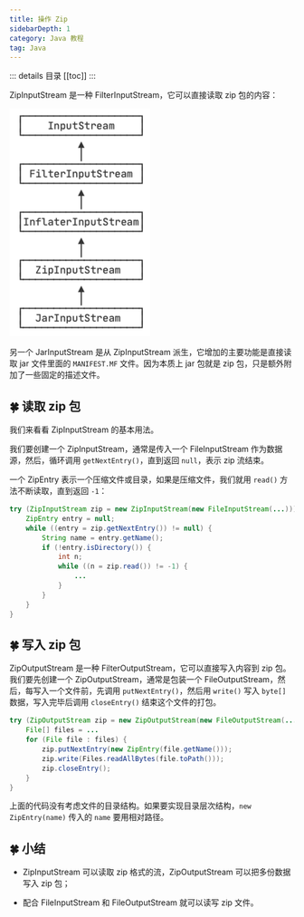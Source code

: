 ```yaml
---
title: 操作 Zip
sidebarDepth: 1
category: Java 教程
tag: Java
---
```


::: details 目录
[[toc]]
:::

ZipInputStream 是一种 FilterInputStream，它可以直接读取 zip 包的内容：

![](assets/20221123212717.png)

另一个 JarInputStream 是从 ZipInputStream 派生，它增加的主要功能是直接读取 jar 文件里面的 `MANIFEST.MF` 文件。因为本质上 jar 包就是 zip 包，只是额外附加了一些固定的描述文件。

## 🍀 读取 zip 包

我们来看看 ZipInputStream 的基本用法。

我们要创建一个 ZipInputStream，通常是传入一个 FileInputStream 作为数据源，然后，循环调用 `getNextEntry()`，直到返回 `null`，表示 zip 流结束。

一个 ZipEntry 表示一个压缩文件或目录，如果是压缩文件，我们就用 `read()` 方法不断读取，直到返回 `-1`：

```java {3,7}
try (ZipInputStream zip = new ZipInputStream(new FileInputStream(...))) {
    ZipEntry entry = null;
    while ((entry = zip.getNextEntry()) != null) {
        String name = entry.getName();
        if (!entry.isDirectory()) {
            int n;
            while ((n = zip.read()) != -1) {
                ...
            }
        }
    }
}
```

## 🍀 写入 zip 包

ZipOutputStream 是一种 FilterOutputStream，它可以直接写入内容到 zip 包。我们要先创建一个 ZipOutputStream，通常是包装一个 FileOutputStream，然后，每写入一个文件前，先调用 `putNextEntry()`，然后用 `write()` 写入 `byte[]` 数据，写入完毕后调用 `closeEntry()` 结束这个文件的打包。

```java {4-6}
try (ZipOutputStream zip = new ZipOutputStream(new FileOutputStream(...))) {
    File[] files = ...
    for (File file : files) {
        zip.putNextEntry(new ZipEntry(file.getName()));
        zip.write(Files.readAllBytes(file.toPath()));
        zip.closeEntry();
    }
}
```

上面的代码没有考虑文件的目录结构。如果要实现目录层次结构，`new ZipEntry(name)` 传入的 `name` 要用相对路径。

## 🍀 小结

- ZipInputStream 可以读取 zip 格式的流，ZipOutputStream 可以把多份数据写入 zip 包；

- 配合 FileInputStream 和 FileOutputStream 就可以读写 zip 文件。
